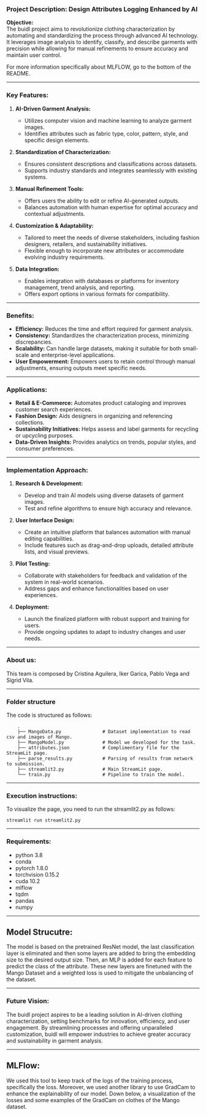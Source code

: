 ### Project Description: Design Attributes Logging Enhanced by AI

**Objective:**  
The buidl project aims to revolutionize clothing characterization by automating and standardizing the process through advanced AI technology. It leverages image analysis to identify, classify, and describe garments with precision while allowing for manual refinements to ensure accuracy and maintain user control.

For more information specifically about MLFLOW, go to the bottom of the README.

---

### Key Features:

1. **AI-Driven Garment Analysis:**  
   - Utilizes computer vision and machine learning to analyze garment images.  
   - Identifies attributes such as fabric type, color, pattern, style, and specific design elements.  

2. **Standardization of Characterization:**  
   - Ensures consistent descriptions and classifications across datasets.  
   - Supports industry standards and integrates seamlessly with existing systems.  

3. **Manual Refinement Tools:**  
   - Offers users the ability to edit or refine AI-generated outputs.  
   - Balances automation with human expertise for optimal accuracy and contextual adjustments.  

4. **Customization & Adaptability:**  
   - Tailored to meet the needs of diverse stakeholders, including fashion designers, retailers, and sustainability initiatives.  
   - Flexible enough to incorporate new attributes or accommodate evolving industry requirements.  

5. **Data Integration:**  
   - Enables integration with databases or platforms for inventory management, trend analysis, and reporting.  
   - Offers export options in various formats for compatibility.  

---

### Benefits:

- **Efficiency:** Reduces the time and effort required for garment analysis.  
- **Consistency:** Standardizes the characterization process, minimizing discrepancies.  
- **Scalability:** Can handle large datasets, making it suitable for both small-scale and enterprise-level applications.  
- **User Empowerment:** Empowers users to retain control through manual adjustments, ensuring outputs meet specific needs.  

---

### Applications:

- **Retail & E-Commerce:** Automates product cataloging and improves customer search experiences.  
- **Fashion Design:** Aids designers in organizing and referencing collections.  
- **Sustainability Initiatives:** Helps assess and label garments for recycling or upcycling purposes.  
- **Data-Driven Insights:** Provides analytics on trends, popular styles, and consumer preferences.  

---

### Implementation Approach:

1. **Research & Development:**  
   - Develop and train AI models using diverse datasets of garment images.  
   - Test and refine algorithms to ensure high accuracy and relevance.

2. **User Interface Design:**  
   - Create an intuitive platform that balances automation with manual editing capabilities.  
   - Include features such as drag-and-drop uploads, detailed attribute lists, and visual previews.  

3. **Pilot Testing:**  
   - Collaborate with stakeholders for feedback and validation of the system in real-world scenarios.  
   - Address gaps and enhance functionalities based on user experiences.

4. **Deployment:**  
   - Launch the finalized platform with robust support and training for users.  
   - Provide ongoing updates to adapt to industry changes and user needs.  

---

### About us:
This team is composed by Cristina Aguilera, Iker Garica, Pablo Vega and Sígrid Vila.


---

### Folder structure 
The code is structured as follows:

        .
        ├── MangoData.py               # Dataset implementation to read csv and images of Mango.
        ├── MangoModel.py              # Model we developed for the task.
        ├── attributes.json            # Complimentary file for the StreamLit page.
        ├── parse_results.py           # Parsing of results from network to submission.
        ├── streamlit2.py              # Main StreamLit page.
        └── train.py                   # Pipeline to train the model.
      
---
### Execution instructions:
To visualize the page, you need to run the streamlit2.py as follows:
```
streamlit run streamlit2.py
```


---
### Requirements:
- python 3.8
- conda
- pytorch 1.8.0
- torchvision 0.15.2
- cuda 10.2
- mlflow
- tqdm
- pandas
- numpy


---

## Model Strucutre:
The model is based on the pretrained ResNet model, the last classification layer is eliminated and then some layers are added to bring the embedding size to the desired output size. Then, an MLP is added for each feature to predict the class of the attribute. These new layers are finetuned with the Mango Dataset and a weighted loss is used to mitigate the unbalancing of the dataset.



---

### Future Vision:

The buidl project aspires to be a leading solution in AI-driven clothing characterization, setting benchmarks for innovation, efficiency, and user engagement. By streamlining processes and offering unparalleled customization, buidl will empower industries to achieve greater accuracy and sustainability in garment analysis.

---

## MLFlow:
We used this tool to keep track of the logs of the training process, specifically the loss. Moreover, we used another library to use GradCam to enhance the explainability of our model.
Down below, a visualization of the losses and some examples of the GradCam on clothes of the Mango dataset.





